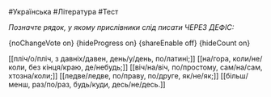 #Українська #Література #Тест

*Позначте рядок, у якому прислівники слід писати ЧЕРЕЗ ДЕФІС:*

{noChangeVote on}
{hideProgress on}
{shareEnable off}
{hideCount on}

[[пліч/о/пліч, з давніх/давен, день/у/день, по/латині;]]
[[на/гора, коли/не/коли, без кінця/краю, де/небудь;]]
[[віч/на/віч, по/простому, сам/на/сам, хтозна/коли;]]
[[ледве/ледве, по/праву, по/друге, як/не/як;]]
[[більш/менш, раз/по/раз, будь/куди, десь/не/десь.]]
